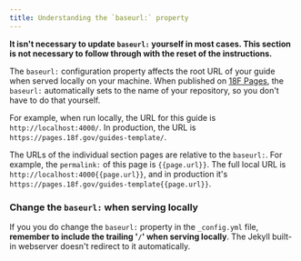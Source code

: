 ```yaml
---
title: Understanding the `baseurl:` property
---
```

__It isn't necessary to update `baseurl:` yourself in most cases. This
section is not necessary to follow through with the reset of the
instructions.__

The `baseurl:` configuration property affects the root URL of your guide when
served locally on your machine. When published on [18F
Pages](https://pages.18f.gov/), the `baseurl:` automatically sets to the
name of your repository, so you don't have to do that yourself.

For example, when run locally, the URL for this guide is
`http://localhost:4000/`. In production, the URL is
`https://pages.18f.gov/guides-template/`.

The URLs of the individual section pages are relative to the `baseurl:`. For
example, the `permalink:` of this page is `{{page.url}}`. The full local
URL is `http://localhost:4000{{page.url}}`, and in
production it's `https://pages.18f.gov/guides-template{{page.url}}`.

### Change the `baseurl:` when serving locally

If you you do change the `baseurl:` property in the `_config.yml` file,
**remember to include the trailing '`/`' when serving locally**. The Jekyll
built-in webserver doesn't redirect to it automatically.
